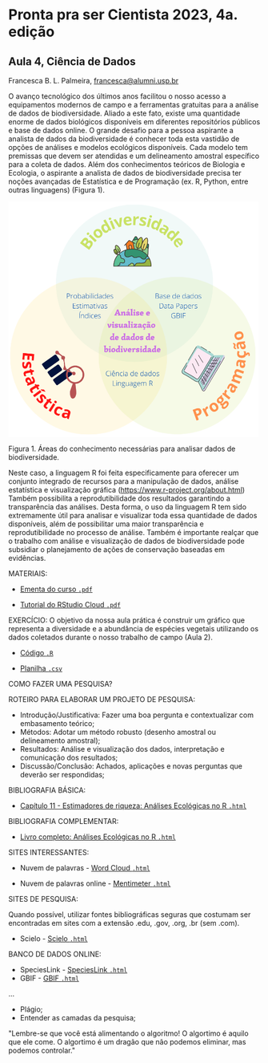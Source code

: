 # Pronta pra ser Cientista 2023, 4a. edição

## Aula 4, Ciência de Dados
Francesca B. L. Palmeira, francesca@alumni.usp.br 

O avanço tecnológico dos últimos anos facilitou o nosso acesso a equipamentos modernos de campo e a ferramentas gratuitas para a análise de dados de biodiversidade. Aliado a este fato, existe uma quantidade enorme de dados biológicos disponíveis em diferentes repositórios públicos e base de dados online. O grande desafio para a pessoa aspirante a analista de dados da biodiversidade é conhecer toda esta vastidão de opções de análises e modelos ecológicos disponíveis. Cada modelo tem premissas que devem ser atendidas e um delineamento amostral específico para a coleta de dados. Além dos conhecimentos teóricos de Biologia e Ecologia, o aspirante a analista de dados de biodiversidade precisa ter noções avançadas de Estatística e de Programação (ex. R, Python, entre outras linguagens) (Figura 1).

<img src="https://github.com/fblpalmeira/pronta_cientista/blob/main/data/fig1_pronta.png" align="center" width = "500px"/>

Figura 1.  Áreas do conhecimento necessárias para analisar dados de biodiversidade.

Neste caso, a linguagem R foi feita especificamente para oferecer um conjunto integrado de recursos para a manipulação de dados, análise estatística e visualização gráfica (https://www.r-project.org/about.html) Também possibilita a reprodutibilidade dos resultados garantindo a transparência das análises. Desta forma, o uso da linguagem R tem sido extremamente útil para analisar e visualizar toda essa quantidade de dados disponíveis, além de possibilitar uma maior transparência e reprodutibilidade no processo de análise. Também é importante realçar que o trabalho com análise e visualização de dados de biodiversidade pode subsidiar o planejamento de ações de conservação baseadas em evidências.

MATERIAIS:

- [Ementa do curso `.pdf`]()

- [Tutorial do RStudio Cloud `.pdf`](https://github.com/fblpalmeira/SBMGC_2021/blob/main/doc/2_Tutorial_RStudioCloud_Pronta_Cientista_2021.pdf)
 
EXERCÍCIO: O objetivo da nossa aula prática é construir um gráfico que representa a diversidade e a abundância de espécies vegetais utilizando os dados coletados durante o nosso trabalho de campo (Aula 2).

- [Código `.R`]()

- [Planilha `.csv`]()

COMO FAZER UMA PESQUISA?

ROTEIRO PARA ELABORAR UM PROJETO DE PESQUISA:

- Introdução/Justificativa: Fazer uma boa pergunta e contextualizar com embasamento teórico;
- Métodos: Adotar um método robusto (desenho amostral ou delineamento amostral);
- Resultados: Análise e visualização dos dados, interpretação e comunicação dos resultados;
- Discussão/Conclusão: Achados, aplicações e novas perguntas que deverão ser respondidas;

BIBLIOGRAFIA BÁSICA:

- [Capítulo 11 - Estimadores de riqueza: Análises Ecológicas no R `.html`](https://analises-ecologicas.netlify.app/cap11.html)

BIBLIOGRAFIA COMPLEMENTAR:

- [Livro completo: Análises Ecológicas no R `.html`](https://analises-ecologicas.com/index.html)

SITES INTERESSANTES:

- Nuvem de palavras - [Word Cloud `.html`](https://www.wordclouds.com)

- Nuvem de palavras online - [Mentimeter `.html`](https://www.mentimeter.com/pt-BR/features/word-cloud)

SITES DE PESQUISA:

Quando possível, utilizar fontes bibliográficas seguras que costumam ser encontradas em sites com a extensão .edu, .gov, .org, .br (sem .com).

- Scielo - [Scielo `.html`](https://www.scielo.br/)

BANCO DE DADOS ONLINE:

- SpeciesLink - [SpeciesLink `.html`](https://specieslink.net/)
- GBIF - [GBIF `.html`](https://www.gbif.org/)

...

- Plágio;
- Entender as camadas da pesquisa;

"Lembre-se que você está alimentando o algoritmo! O algortimo é aquilo que ele come. O algortimo é um dragão que não podemos eliminar, mas podemos controlar."
